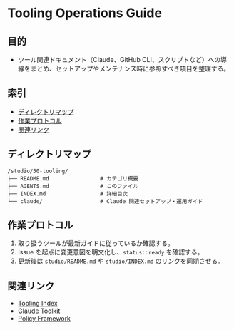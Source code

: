# Tooling Operations Guide

## 目的
- ツール関連ドキュメント（Claude、GitHub CLI、スクリプトなど）への導線をまとめ、セットアップやメンテナンス時に参照すべき項目を整理する。

## 索引
- [ディレクトリマップ](#ディレクトリマップ)
- [作業プロトコル](#作業プロトコル)
- [関連リンク](#関連リンク)

## ディレクトリマップ
```
/studio/50-tooling/
├── README.md                # カテゴリ概要
├── AGENTS.md                # このファイル
├── INDEX.md                 # 詳細目次
└── claude/                  # Claude 関連セットアップ・運用ガイド
```

## 作業プロトコル
1. 取り扱うツールが最新ガイドに従っているか確認する。
2. Issue を起点に変更意図を明文化し、`status::ready` を確認する。
3. 更新後は `studio/README.md` や `studio/INDEX.md` のリンクを同期させる。

## 関連リンク
- [Tooling Index](INDEX.md)
- [Claude Toolkit](claude/README.md)
- [Policy Framework](../10-governance/framework/README.md)
